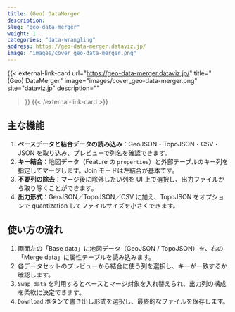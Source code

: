 ```yaml
---
title: (Geo) DataMerger
description: 
slug: "geo-data-merger"
weight: 1
categories: "data-wrangling"
address: https://geo-data-merger.dataviz.jp/
image: "images/cover_geo-data-merger.png"
---
```


{{< external-link-card
    url="https://geo-data-merger.dataviz.jp/"
    title="(Geo) DataMerger"
    image="images/cover_geo-data-merger.png"
    site="dataviz.jp"
    description=""
>}}
{{< /external-link-card >}}

## 主な機能

1. **ベースデータと結合データの読み込み**：GeoJSON・TopoJSON・CSV・JSON を取り込み、プレビューで列名を確認できます。
2. **キー結合**：地図データ（Feature の `properties`）と外部テーブルのキー列を指定してマージします。Join モードは左結合が基本です。
3. **不要列の除去**：マージ後に除外したい列を UI 上で選択し、出力ファイルから取り除くことができます。
4. **出力形式**：GeoJSON／TopoJSON／CSV に加え、TopoJSON をオプションで quantization してファイルサイズを小さくできます。

## 使い方の流れ

1. 画面左の「Base data」に地図データ（GeoJSON / TopoJSON）を、右の「Merge data」に属性テーブルを読み込みます。
2. 各データセットのプレビューから結合に使う列を選択し、キーが一致するか確認します。
3. `Swap data` を利用するとベースとマージ対象を入れ替えられ、出力列の構成を柔軟に決定できます。
4. `Download` ボタンで書き出し形式を選択し、最終的なファイルを保存します。

